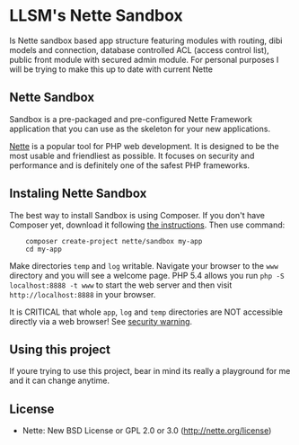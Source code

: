 LLSM's Nette Sandbox
====================

Is Nette sandbox based app structure featuring modules with routing, dibi models and connection,
database controlled ACL (access control list), public front module with secured admin module.
For personal purposes I will be trying to make this up to date with current Nette

Nette Sandbox
-------------

Sandbox is a pre-packaged and pre-configured Nette Framework application
that you can use as the skeleton for your new applications.

[Nette](http://nette.org) is a popular tool for PHP web development.
It is designed to be the most usable and friendliest as possible. It focuses
on security and performance and is definitely one of the safest PHP frameworks.


Instaling Nette Sandbox
-----------------------

The best way to install Sandbox is using Composer. If you don't have Composer yet, download
it following [the instructions](http://doc.nette.org/composer). Then use command:

		composer create-project nette/sandbox my-app
		cd my-app

Make directories `temp` and `log` writable. Navigate your browser
to the `www` directory and you will see a welcome page. PHP 5.4 allows
you run `php -S localhost:8888 -t www` to start the web server and
then visit `http://localhost:8888` in your browser.

It is CRITICAL that whole `app`, `log` and `temp` directories are NOT accessible
directly via a web browser! See [security warning](http://nette.org/security-warning).

Using this project
------------------

If youre trying to use this project, bear in mind its really a playground for me and
it can change anytime.

License
-------
- Nette: New BSD License or GPL 2.0 or 3.0 (http://nette.org/license)
